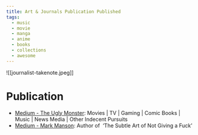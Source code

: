 ```yaml
---
title: Art & Journals Publication Published
tags:
  - music
  - movie
  - manga
  - anime
  - books
  - collections
  - awesome
---
```


![[journalist-takenote.jpeg]]
# Publication

- [Medium - The Ugly Monster](https://medium.com/theuglymonster): Movies | TV | Gaming | Comic Books | Music | News Media | Other Indecent Pursuits
- [Medium - Mark Manson](https://medium.com/@markmanson): Author of  ‘The Subtle Art of Not Giving a Fuck’